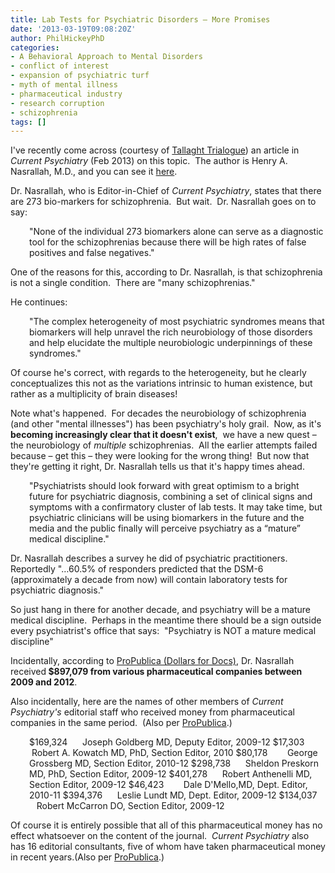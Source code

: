```yaml
---
title: Lab Tests for Psychiatric Disorders – More Promises
date: '2013-03-19T09:08:20Z'
author: PhilHickeyPhD
categories:
- A Behavioral Approach to Mental Disorders
- conflict of interest
- expansion of psychiatric turf
- myth of mental illness
- pharmaceutical industry
- research corruption
- schizophrenia
tags: []
---
```


I've recently come across (courtesy of <a href="https://twitter.com/TallaTrialogue">Tallaght Trialogue</a>) an article in <i>Current Psychiatry</i> (Feb 2013) on this topic.  The author is Henry A. Nasrallah, M.D., and you can see it <a href="http://www.currentpsychiatry.com/article_pages.asp?aid=11050">here</a>.

Dr. Nasrallah, who is Editor-in-Chief of <i>Current Psychiatry</i>, states that there are 273 bio-markers for schizophrenia.  But wait.  Dr. Nasrallah goes on to say:
<p style="padding-left: 30px;">"None of the individual 273 biomarkers alone can serve as a diagnostic tool for the schizophrenias because there will be high rates of false positives and false negatives."</p>
One of the reasons for this, according to Dr. Nasrallah, is that schizophrenia is not a single condition.  There are "many schizophrenias."

He continues:
<p style="padding-left: 30px;">"The complex heterogeneity of most psychiatric syndromes means that biomarkers will help unravel the rich neurobiology of those disorders and help elucidate the multiple neurobiologic underpinnings of these syndromes."</p>
Of course he's correct, with regards to the heterogeneity, but he clearly conceptualizes this not as the variations intrinsic to human existence, but rather as a multiplicity of brain diseases!

Note what's happened.  For decades the neurobiology of schizophrenia (and other "mental illnesses") has been psychiatry's holy grail.  Now, as it's <strong>becoming increasingly clear that it doesn't exist</strong>,  we have a new quest – the neurobiology of <i>multiple</i> schizophrenias.  All the earlier attempts failed because – get this – they were looking for the wrong thing!  But now that they're getting it right, Dr. Nasrallah tells us that it's happy times ahead.
<p style="padding-left: 30px;">"Psychiatrists should look forward with great optimism to a bright future for psychiatric diagnosis, combining a set of clinical signs and symptoms with a confirmatory cluster of lab tests. It may take time, but psychiatric clinicians will be using biomarkers in the future and the media and the public finally will perceive psychiatry as a “mature” medical discipline."</p>
Dr. Nasrallah describes a survey he did of psychiatric practitioners.  Reportedly "…60.5% of responders predicted that the DSM-6 (approximately a decade from now) will contain laboratory tests for psychiatric diagnosis."

So just hang in there for another decade, and psychiatry will be a mature medical discipline.  Perhaps in the meantime there should be a sign outside every psychiatrist's office that says:  "Psychiatry is NOT a mature medical discipline"

Incidentally, according to <a href="http://projects.propublica.org/docdollars/search?utf8=%E2%9C%93&amp;term=Nasrallah&amp;state%5Bid%5D=&amp;services%5B%5D=&amp;period%5B%5D=">ProPublica (Dollars for Docs)</a>, Dr. Nasrallah received<strong> $897,079 from various pharmaceutical companies between 2009 and 2012</strong>.

Also incidentally, here are the names of other members of <i>Current Psychiatry's</i> editorial staff who received money from pharmaceutical companies in the same period.  (Also per <a href="http://projects.propublica.org/docdollars/">ProPublica</a>.)
<p style="padding-left: 30px;">$169,324      Joseph Goldberg MD, Deputy Editor, 2009-12
$17,303        Robert A. Kowatch MD, PhD, Section Editor, 2010
$80,178        George Grossberg MD, Section Editor, 2010-12
$298,738      Sheldon Preskorn MD, PhD, Section Editor, 2009-12
$401,278      Robert Anthenelli MD, Section Editor, 2009-12
$46,423        Dale D'Mello,MD, Dept. Editor, 2010-11
$394,376      Leslie Lundt MD, Dept. Editor, 2009-12
$134,037      Robert McCarron DO, Section Editor, 2009-12</p>
Of course it is entirely possible that all of this pharmaceutical money has no effect whatsoever on the content of the journal.  <i>Current Psychiatry</i> also has 16 editorial consultants, five of whom have taken pharmaceutical money in recent years.(Also per <a href="http://projects.propublica.org/docdollars/">ProPublica</a>.)